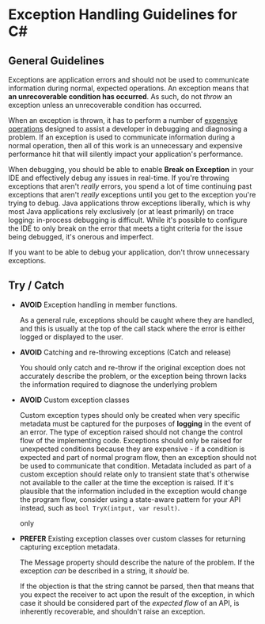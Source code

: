 # Exception Handling Guidelines for C#

## General Guidelines
Exceptions are application errors and should not be used to communicate information during normal, expected operations. An exception means that **an unrecoverable condition has occurred**. As such, do not *throw* an exception unless an unrecoverable condition has occurred.

When an exception is thrown, it has to perform a number of [expensive operations](https://mattwarren.org/2019/01/21/Stackwalking-in-the-.NET-Runtime/) designed to assist a developer in debugging and diagnosing a problem. If an exception is used to communicate information during a normal operation, then all of this work is an unnecessary and expensive performance hit that will silently impact your application's performance.

When debugging, you should be able to enable **Break on Exception** in your IDE and effectively debug any issues in real-time. If you're throwing exceptions that aren't *really* errors, you spend a lot of time continuing past exceptions that aren't *really* exceptions until you get to the exception you're trying to debug. Java applications throw exceptions liberally, which is why most Java applications rely exclusively (or at least primarily) on trace logging: in-process debugging is difficult. While it's possible to configure the IDE to only break on the error that meets a tight criteria for the issue being debugged, it's onerous and imperfect. 

If you want to be able to debug your application, don't throw unnecessary exceptions.

## Try / Catch
- **AVOID** Exception handling in member functions. 

  As a general rule, exceptions should be caught where they are handled, and this is usually at the top of the call stack where the error is either logged or displayed to the user.

- **AVOID** Catching and re-throwing exceptions (Catch and release)

  You should only catch and re-throw if the original exception does not accurately describe the problem, or the exception being thrown lacks the information required to diagnose the underlying problem

- **AVOID** Custom exception classes

  Custom exception types should only be created when very specific metadata must be captured for the purposes of **logging** in the event of an error. The type of exception raised should not change the control flow of the implementing code. Exceptions should only be raised for unexpected conditions because they are expensive - if a condition is expected and part of normal program flow, then an exception should not be used to communicate that condition. Metadata included as part of a custom exception should relate only to transient state that's otherwise not available to the caller at the time the exception is raised. If it's plausible that the information included in the exception would change the program flow, consider using a state-aware pattern for your API instead, such as `bool TryX(intput, var result)`.
  
  only

- **PREFER** Existing exception classes over custom classes for returning capturing exception metadata.

  The Message property should describe the nature of the problem. If the exception *can* be described in a string, it *should* be. 
  
  If the objection is that the string cannot be parsed, then that means that you expect the receiver to act upon the result of the exception, in which case it should be considered part of the *expected flow* of an API, is inherently recoverable, and shouldn't raise an exception.
  
 
 
